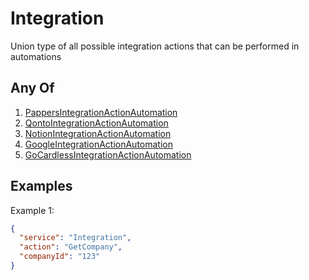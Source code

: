 # Integration

Union type of all possible integration actions that can be performed in automations

## Any Of

1. [PappersIntegrationActionAutomation](/docs/automation/action/integration/pappers)
2. [QontoIntegrationActionAutomation](/docs/automation/action/integration/qonto)
3. [NotionIntegrationActionAutomation](/docs/automation/action/integration/notion)
4. [GoogleIntegrationActionAutomation](/docs/automation/action/integration/google)
5. [GoCardlessIntegrationActionAutomation](/docs/automation/action/integration/gocardless)

## Examples

Example 1:

```json
{
  "service": "Integration",
  "action": "GetCompany",
  "companyId": "123"
}
```
